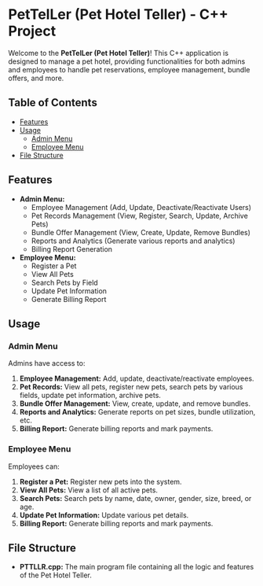 # PetTelLer (Pet Hotel Teller) - C++ Project

Welcome to the **PetTelLer (Pet Hotel Teller)**! This C++ application is designed to manage a pet hotel, providing functionalities for both admins and employees to handle pet reservations, employee management, bundle offers, and more.

## Table of Contents
- [Features](#features)
- [Usage](#usage)
  - [Admin Menu](#admin-menu)
  - [Employee Menu](#employee-menu)
- [File Structure](#file-structure)

## Features
- **Admin Menu:**
  - Employee Management (Add, Update, Deactivate/Reactivate Users)
  - Pet Records Management (View, Register, Search, Update, Archive Pets)
  - Bundle Offer Management (View, Create, Update, Remove Bundles)
  - Reports and Analytics (Generate various reports and analytics)
  - Billing Report Generation
- **Employee Menu:**
  - Register a Pet
  - View All Pets
  - Search Pets by Field
  - Update Pet Information
  - Generate Billing Report

## Usage
### Admin Menu
Admins have access to:
1. **Employee Management:** Add, update, deactivate/reactivate employees.
2. **Pet Records:** View all pets, register new pets, search pets by various fields, update pet information, archive pets.
3. **Bundle Offer Management:** View, create, update, and remove bundles.
4. **Reports and Analytics:** Generate reports on pet sizes, bundle utilization, etc.
5. **Billing Report:** Generate billing reports and mark payments.

### Employee Menu
Employees can:
1. **Register a Pet:** Register new pets into the system.
2. **View All Pets:** View a list of all active pets.
3. **Search Pets:** Search pets by name, date, owner, gender, size, breed, or age.
4. **Update Pet Information:** Update various pet details.
5. **Billing Report:** Generate billing reports and mark payments.

## File Structure
- **PTTLLR.cpp:** The main program file containing all the logic and features of the Pet Hotel Teller.
